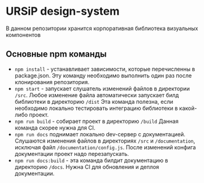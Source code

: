 # URSiP design-system
В данном репозитории хранится корпоративная библиотека визуальных компонентов


## Основные npm команды
* ``npm install`` - устанавливает зависимости, которые перечисленны в package.json. Эту команду необходимо выполнить один раз после клонирования репозитория.
* ``npm start``  - запускает слушатель изменений файлов в директории ``/src``. Любое изменение файла автоматически запускает билд библиотеки в директорию ``/dist`` Эта команда полезна, если необходимо локально тестировать интеграцию библиотеки в какой-либо проект.
* ``npm run build`` - собирает проект в директорию ``/build`` Данная команда скорее нужна для CI.
* ``npm run docs`` поднимает локально dev-сервер с документацией. Слушаются изменения файлов в директориях ``/src`` и ``/documentation``, исключая файл ``/documentation/config.js``. После изменений конфига документации проект надо перезапускать.
* ``npm run docs:build`` - эта команда билдит документацию в директорию ``/docs``. Нужна CI для обновления и деплоя документации.
